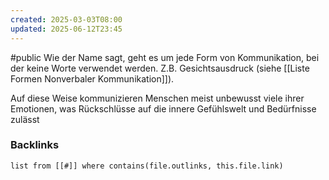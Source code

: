 ```yaml
---
created: 2025-03-03T08:00
updated: 2025-06-12T23:45
---
```

#public
Wie der Name sagt, geht es um jede Form von Kommunikation, bei der keine Worte verwendet werden. Z.B. Gesichtsausdruck (siehe [[Liste Formen Nonverbaler Kommunikation]]). 

Auf diese Weise kommunizieren Menschen meist unbewusst viele ihrer Emotionen, was Rückschlüsse auf die innere Gefühlswelt und Bedürfnisse zulässt

### Backlinks
```dataview 
list from [[#]] where contains(file.outlinks, this.file.link)
```

